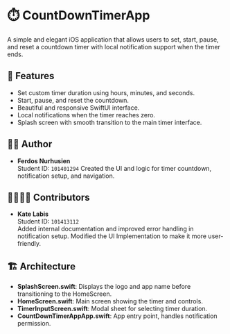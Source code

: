 # ⏱️ CountDownTimerApp

A simple and elegant iOS application that allows users to set, start, pause, and reset a countdown timer with local notification support when the timer ends.

## 📱 Features

- Set custom timer duration using hours, minutes, and seconds.
- Start, pause, and reset the countdown.
- Beautiful and responsive SwiftUI interface.
- Local notifications when the timer reaches zero.
- Splash screen with smooth transition to the main timer interface.

## 🧑‍💻 Author

- **Ferdos Nurhusien**  
  Student ID: `101401294` 
  Created the UI and logic for timer countdown, notification setup, and navigation.

## 👨‍👩‍👧‍👦 Contributors

- **Kate Labis**  
  Student ID: `101413112`  
  Added internal documentation and improved error handling in notification setup. Modified the UI Implementation to make it more user-friendly.

## 🏗️ Architecture

- **SplashScreen.swift**: Displays the logo and app name before transitioning to the HomeScreen.
- **HomeScreen.swift**: Main screen showing the timer and controls.
- **TimerInputScreen.swift**: Modal sheet for selecting timer duration.
- **CountDownTimerAppApp.swift**: App entry point, handles notification permission.
